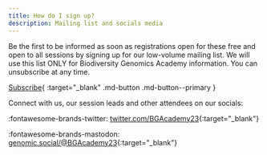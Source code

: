 ```yaml
---
title: How do I sign up?
description: Mailing list and socials media
---
```



Be the first to be informed as soon as registrations open for these free and open to all sessions by signing up for our low-volume mailing list. We will use this list ONLY for Biodiversity Genomics Academy information. You can unsubscribe at any time.

[Subscribe](https://tinyletter.com/bgacademy23){ :target="_blank" .md-button .md-button--primary }

Connect with us, our session leads and other attendees on our socials:

:fontawesome-brands-twitter: [twitter.com/BGAcademy23](https://twitter.com/BGAcademy23){:target="_blank"}

:fontawesome-brands-mastodon: [genomic.social/@BGAcademy23](https://genomic.social/@BGAcademy23){:target="_blank"}<a rel="me" href="https://genomic.social/@BGAcademy23"></a>